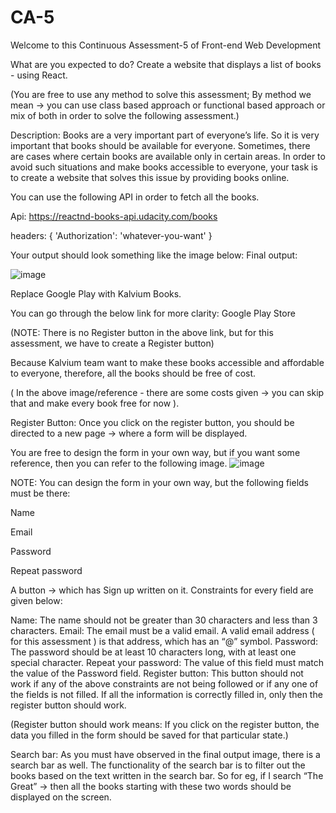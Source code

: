 # CA-5

Welcome to this Continuous Assessment-5 of Front-end Web Development

What are you expected to do?
Create a website that displays a list of books - using React.

(You are free to use any method to solve this assessment; By method we mean -> you can use class based approach or functional based approach or mix of both in order to solve the following assessment.)

Description:
Books are a very important part of everyone’s life. So it is very important that books should be available for everyone. Sometimes, there are cases where certain books are available only in certain areas. In order to avoid such situations and make books accessible to everyone, your task is to create a website that solves this issue by providing books online.

You can use the following API in order to fetch all the books.

Api: https://reactnd-books-api.udacity.com/books

headers: { 'Authorization': 'whatever-you-want' }

Your output should look something like the image below: Final output:

![image](https://github.com/hrenikindi/CA-5/assets/159125359/6dc177e5-c21b-428a-8227-88308822d02f)

Replace Google Play with Kalvium Books.

You can go through the below link for more clarity: Google Play Store

(NOTE: There is no Register button in the above link, but for this assessment, we have to create a Register button)

Because Kalvium team want to make these books accessible and affordable to everyone, therefore, all the books should be free of cost.

( In the above image/reference - there are some costs given → you can skip that and make every book free for now ).

Register Button: Once you click on the register button, you should be directed to a new page -> where a form will be displayed.

You are free to design the form in your own way, but if you want some reference, then you can refer to the following image.
![image](https://github.com/hrenikindi/CA-5/assets/159125359/3753d5c6-9b7f-4065-af98-6053ebdd3e24)

NOTE: You can design the form in your own way, but the following fields must be there:

Name


Email


Password


Repeat password


A button -> which has Sign up written on it.
Constraints for every field are given below:

Name: The name should not be greater than 30 characters and less than 3 characters.
Email: The email must be a valid email. A valid email address ( for this assessment ) is that address, which has an “@” symbol.
Password: The password should be at least 10 characters long, with at least one special character.
Repeat your password: The value of this field must match the value of the Password field.
Register button: This button should not work if any of the above constraints are not being followed or if any one of the fields is not filled.
If all the information is correctly filled in, only then the register button should work.

(Register button should work means: If you click on the register button, the data you filled in the form should be saved for that particular state.)

Search bar: As you must have observed in the final output image, there is a search bar as well. The functionality of the search bar is to filter out the books based on the text written in the search bar. So for eg, if I search “The Great” → then all the books starting with these two words should be displayed on the screen.


